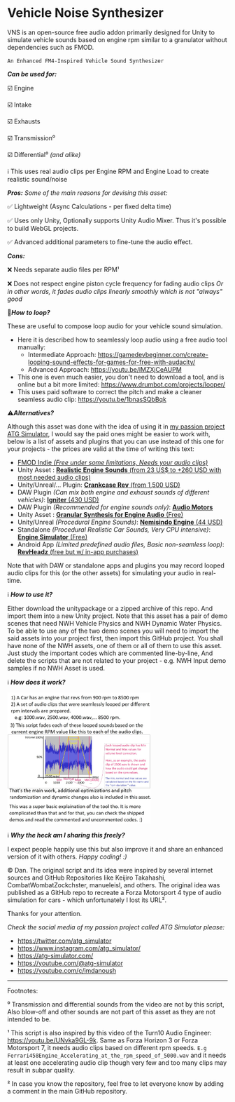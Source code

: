 # Vehicle Noise Synthesizer
 VNS is an open-source free audio addon primarily designed for Unity to simulate vehicle sounds based on engine rpm similar to a granulator without dependencies such as FMOD.
```
An Enhanced FM4-Inspired Vehicle Sound Synthesizer
```

***Can be used for:***

:ballot_box_with_check: Engine

:ballot_box_with_check: Intake

:ballot_box_with_check: Exhausts

:ballot_box_with_check: Transmission⁰

:ballot_box_with_check: Differential⁰ _(and alike)_

:information_source:  This uses real audio clips per Engine RPM and Engine Load to create realistic sound/noise



***Pros:*** _Some of the main reasons for devising this asset:_

:white_check_mark:  Lightweight (Async Calculations - per fixed delta time)

:white_check_mark:  Uses only Unity, Optionally supports Unity Audio Mixer. Thus it's possible to build WebGL projects.

:white_check_mark:  Advanced additional parameters to fine-tune the audio effect.



***Cons:***

:x: Needs separate audio files per RPM¹

:x: Does not respect engine piston cycle frequency for fading audio clips *Or in other words, it fades audio clips linearly smoothly which is not "always" good*

🔁***How to loop?***

These are useful to compose loop audio for your vehicle sound simulation.
*  Here it is described how to seamlessly loop audio using a free audio tool manually:
   * Intermediate Approach:  https://gamedevbeginner.com/create-looping-sound-effects-for-games-for-free-with-audacity/
   * Advanced Approach: https://youtu.be/lMZXjCeAUPM
*  This one is even much easier, you don't need to download a tool, and is online but a bit more limited: https://www.drumbot.com/projects/looper/
*  This uses paid software to correct the pitch and make a cleaner seamless audio clip: https://youtu.be/1bnasSQbBqk

:warning:***Alternatives?***

Although this asset was done with the idea of using it in [my passion project ATG Simulator](https://ATG-Simulator.com), I would say the paid ones might be easier to work with, below is a list of assets and plugins that you can use instead of this one for your projects - the prices are valid at the time of writing this text:

 - [FMOD Indie _(Free under some limitations, Needs your audio clips)_](https://www.fmod.com/download)
 - Unity Asset : [**Realistic Engine Sounds** (from 23 US$ to +260 USD with most needed audio clips)](https://assetstore.unity.com/packages/tools/audio/realistic-engine-sounds-2-pro-edition-224783)
 - Unity/Unreal/... Plugin: [**Crankcase Rev** (from 1,500 USD)](https://www.audiokinetic.com/en/products/plugins/crankcase-rev/)
 - DAW Plugin _(Can mix both engine and exhaust sounds of different vehicles)_: [**Igniter** (430 USD)](https://www.krotosaudio.com/igniter/)
 - DAW Plugin _(Recommended for engine sounds only)_: [**Audio Motors**](https://lesound.io/product/audiomotors-pro/)
 - Unity Asset : [**Granular Synthesis for Engine Audio** (Free)](https://github.com/CombatWombatZockchster/Granular-Synthesis-for-Engine-Audio)
 - Unity/Unreal _(Procedural Engine Sounds)_: [**Nemisindo Engine** (44 USD)](https://assetstore.unity.com/packages/tools/audio/nemisindo-engine-procedural-sound-effects-222246) 
 - Standalone _(Procedural Realistic Car Sounds, Very CPU intensive)_: [**Engine Simulator** (Free)](https://www.engine-sim.parts/)
 - Android App _(Limited predefined audio files, Basic non-seamless loop)_: [**RevHeadz** (free but w/ in-app purchases)](https://rev-headz.com/)

Note that with DAW or standalone apps and plugins you may record looped audio clips for this (or the other assets) for simulating your audio in real-time.

:information_source: ***How to use it?***

Either download the unitypackage or a zipped archive of this repo. And import them into a new Unity project. Note that this asset has a pair of demo scenes that need NWH Vehicle Physics and NWH Dynamic Water Physics. To be able to use any of the two demo scenes you will need to import the said assets into your project first, then import this GitHub project. You shall have none of the NWH assets, one of them or all of them to use this asset. Just study the important codes which are commented line-by-line, And delete the scripts that are not related to your project  - e.g. NWH Input demo samples if no NWH Asset is used.

:information_source: ***How does it work?***

<img src="https://raw.githubusercontent.com/ATG-Simulator/VehicleNoiseSynthesizer/main/Depiction.jpg" alt="How does this asset work, Simplified in an image." width="65%">


:information_source: ***Why the heck am I sharing this freely?***

I expect people happily use this but also improve it and share an enhanced version of it with others. _Happy coding! :)_

:copyright: Dan. The original script and its idea were inspired by several internet sources and GitHub Repositories like Keijiro Takahashi, CombatWombatZockchster, manueleisl, and others. The original idea was published as a GitHub repo to recreate a Forza Motorsport 4 type of audio simulation for cars - which unfortunately I lost its URL².

Thanks for your attention.

_Check the social media of my passion project called ATG Simulator please:_
*  <https://twitter.com/atg_simulator>
*  <https://www.instagram.com/atg_simulator/>
*  <https://atg-simulator.com/>
*  <https://youtube.com/@atg-simulator>
*  <https://youtube.com/c/imdanoush>
_________________________________
Footnotes:

⁰ Transmission and differential sounds from the video are not by this script, Also blow-off and other sounds are not part of this asset as they are not intended to be.

¹ This script is also inspired by this video of the Turn10 Audio Engineer: <https://youtu.be/UNvka9GL-9k>. Same as Forza Horizon 3 or Forza Motorsport 7, it needs audio clips based on different rpm speeds. ```E.g Ferrari458Engine_Accelerating_at_the_rpm_speed_of_5000.wav``` and it needs at least one accelerating audio clip though very few and too many clips may result in subpar quality.

² In case you know the repository, feel free to let everyone know by adding a comment in the main GitHub repository.
